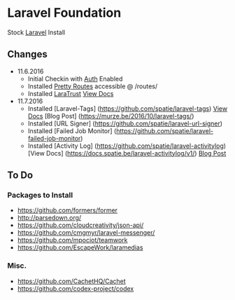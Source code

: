 # Laravel Foundation

Stock [Laravel](https://laravel.com/) Install

## Changes

* 11.6.2016
	* Initial Checkin with [Auth](https://laravel.com/docs/5.3/authentication) Enabled
	* Installed [Pretty Routes](https://github.com/garygreen/pretty-routes) accessible @ /routes/
	* Installed [LaraTrust](https://github.com/santigarcor/laratrust) [View Docs](http://laratrust.readthedocs.io/en/3.0/index.html)
* 11.7.2016
	* Installed [Laravel-Tags] (https://github.com/spatie/laravel-tags) [View Docs](https://docs.spatie.be/laravel-tags/v1) [Blog Post] (https://murze.be/2016/10/laravel-tags/)
	* Installed [URL Signer] (https://github.com/spatie/laravel-url-signer)
	* Installed [Failed Job Monitor] (https://github.com/spatie/laravel-failed-job-monitor)
	* Installed [Activity Log] (https://github.com/spatie/laravel-activitylog) [View Docs] (https://docs.spatie.be/laravel-activitylog/v1/) [Blog Post](https://murze.be/2016/06/package-log-activity-laravel-app/)

## To Do

### Packages to Install
* https://github.com/formers/former
* http://parsedown.org/
* https://github.com/cloudcreativity/json-api/
* https://github.com/cmgmyr/laravel-messenger/
* https://github.com/mpociot/teamwork
* https://github.com/EscapeWork/laramedias


### Misc.
* https://github.com/CachetHQ/Cachet
* https://github.com/codex-project/codex